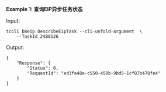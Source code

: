 **Example 1: 查询EIP异步任务状态**



Input: 

```
tccli bmeip DescribeEipTask --cli-unfold-argument  \
    --TaskId 2488126
```

Output: 
```
{
    "Response": {
        "Status": 0,
        "RequestId": "ed3fe48a-c550-450b-9bd5-1cf87b478fe4"
    }
}
```

